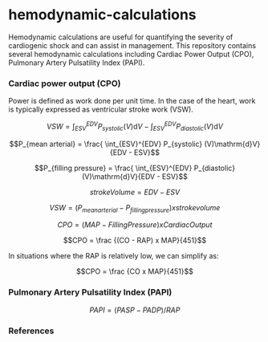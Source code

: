 # hemodynamic-calculations
Hemodynamic calculations are useful for quantifying the severity of cardiogenic shock and can assist in management.
This repository contains several hemodynamic calculations including Cardiac Power Output (CPO), Pulmonary Artery Pulsatility Index (PAPI).

### Cardiac power output (CPO)
Power is defined as work done per unit time. In the case of the heart, work is typically expressed as ventricular stroke work (VSW).

```math
VSW = \int_{ESV}^{EDV} P_{systolic} (V)\mathrm{d}V - \int_{ESV}^{EDV} P_{diastolic} (V)\mathrm{d}V
```
```math
P_{mean arterial} = \frac{ \int_{ESV}^{EDV} P_{systolic} (V)\mathrm{d}V}{EDV - ESV}
```
```math
P_{filling pressure} = \frac{ \int_{ESV}^{EDV} P_{diastolic} (V)\mathrm{d}V}{EDV - ESV}
```

```math
stroke Volume = EDV - ESV
```

```math
VSW = (P_{mean arterial} - P_{filling pressure}) x stroke volume
```

```math
CPO = (MAP - {Filling Pressure}) x {Cardiac Output}
```

```math
CPO = \frac {(CO - RAP) x MAP}{451}
```

In situations where the RAP is relatively low, we can simplify as:
```math
CPO = \frac {CO x MAP}{451}
```

### Pulmonary Artery Pulsatility Index (PAPI)

```math
PAPI = (PASP - PADP) / RAP
```


### References

